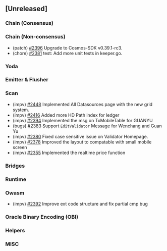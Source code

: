 <!--
(feat): New feature
(impv): Improvement / Enhancement
(docs): Documentation
(bugs): Bug fixes
(chore): Chore/cleanup work
-->

## [Unreleased]

### Chain (Consensus)

### Chain (Non-consensus)

- (patch) [\#2396](https://github.com/bandprotocol/bandchain/pull/2396) Upgrade to Cosmos-SDK v0.39.1-rc3.
- (chore) [\#2381](https://github.com/bandprotocol/bandchain/pull/2381) test: Add more unit tests in keeper.go.

### Yoda

### Emitter & Flusher

### Scan

- (impv) [\#2448](https://github.com/bandprotocol/bandchain/pull/2448) Implemented All Datasources page with the new grid system.
- (impv) [\#2416](https://github.com/bandprotocol/bandchain/pull/2416) Added more HD Path index for ledger
- (impv) [\#2394](https://github.com/bandprotocol/bandchain/pull/2394) Implemented the msg on TxMobileTable for GUANYU
- (bugs) [\#2383](https://github.com/bandprotocol/bandchain/pull/2383) Support `EditValidator` Message for Wenchang and Guan Yu
- (impv) [\#2380](https://github.com/bandprotocol/bandchain/pull/2380) Fixed case sensitive issue on Validator Homepage.
- (impv) [\#2378](https://github.com/bandprotocol/bandchain/pull/2378) Improved the layout to compatable with small mobile screen
- (impv) [\#2355](https://github.com/bandprotocol/bandchain/pull/2355) Implemented the realtime price function

### Bridges

### Runtime

### Owasm

- (impv) [\#2392](https://github.com/bandprotocol/bandchain/pull/2392) Improve ext code structure and fix partial cmp bug

### Oracle Binary Encoding (OBI)

### Helpers

### MISC
